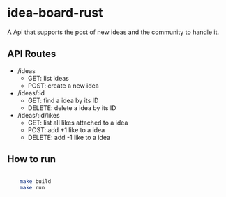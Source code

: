 # idea-board-rust

A Api that supports the post of new ideas and the community to handle it.

## API Routes

- /ideas
  - GET: list ideas
  - POST: create a new idea
- /ideas/:id
  - GET: find a idea by its ID
  - DELETE: delete a idea by its ID
- /ideas/:id/likes
  - GET: list all likes attached to a idea
  - POST: add +1 like to a idea
  - DELETE: add -1 like to a idea

## How to run

```bash

    make build
    make run

```
